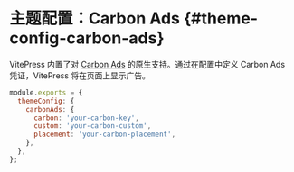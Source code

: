 # 主题配置：Carbon Ads {#theme-config-carbon-ads}

VitePress 内置了对 [Carbon Ads](https://www.carbonads.net) 的原生支持。通过在配置中定义 Carbon Ads 凭证，VitePress 将在页面上显示广告。

```js
module.exports = {
  themeConfig: {
    carbonAds: {
      carbon: 'your-carbon-key',
      custom: 'your-carbon-custom',
      placement: 'your-carbon-placement',
    },
  },
};
```

